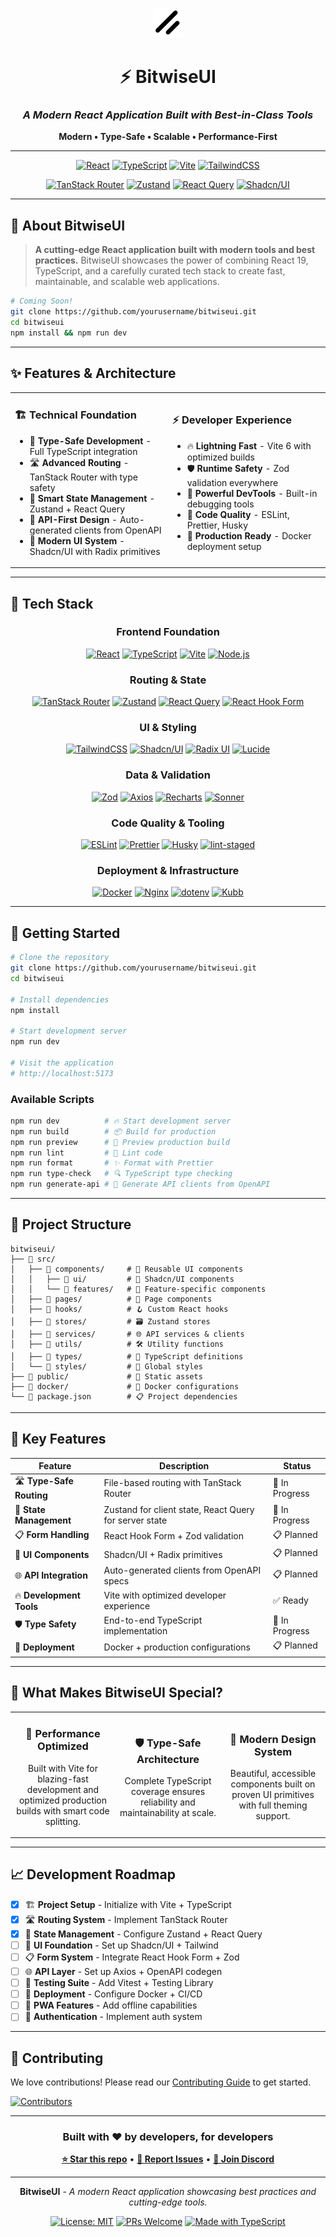 <div align="center">

![BitwiseUI Logo](https://raw.githubusercontent.com/shadcn-ui/ui/main/apps/www/public/favicon.ico)

# ⚡ BitwiseUI

### _A Modern React Application Built with Best-in-Class Tools_

**Modern • Type-Safe • Scalable • Performance-First**

---

[![React](https://img.shields.io/badge/React-19-61DAFB?style=for-the-badge&logo=react&logoColor=white)](https://react.dev)
[![TypeScript](https://img.shields.io/badge/TypeScript-5.4-3178C6?style=for-the-badge&logo=typescript&logoColor=white)](https://typescriptlang.org)
[![Vite](https://img.shields.io/badge/Vite-6-646CFF?style=for-the-badge&logo=vite&logoColor=white)](https://vitejs.dev)
[![TailwindCSS](https://img.shields.io/badge/Tailwind-4-06B6D4?style=for-the-badge&logo=tailwindcss&logoColor=white)](https://tailwindcss.com)

[![TanStack Router](https://img.shields.io/badge/TanStack_Router-v1-FF4154?style=for-the-badge&logo=reactrouter&logoColor=white)](https://tanstack.com/router)
[![Zustand](https://img.shields.io/badge/Zustand-4.4-FF6B35?style=for-the-badge&logo=react&logoColor=white)](https://zustand-demo.pmnd.rs)
[![React Query](https://img.shields.io/badge/React_Query-5.0-EF4444?style=for-the-badge&logo=reactquery&logoColor=white)](https://tanstack.com/query)
[![Shadcn/UI](https://img.shields.io/badge/Shadcn/UI-Latest-000000?style=for-the-badge&logo=shadcnui&logoColor=white)](https://ui.shadcn.com)

</div>

---

## 🎯 **About BitwiseUI**

> **A cutting-edge React application built with modern tools and best practices.** BitwiseUI showcases the power of combining React 19, TypeScript, and a carefully curated tech stack to create fast, maintainable, and scalable web applications.

```bash
# Coming Soon!
git clone https://github.com/yourusername/bitwiseui.git
cd bitwiseui
npm install && npm run dev
```

---

## ✨ **Features & Architecture**

<table>
<tr>
<td width="50%">

### 🏗️ **Technical Foundation**

- 🎯 **Type-Safe Development** - Full TypeScript integration
- 🛣️ **Advanced Routing** - TanStack Router with type safety
- 🔄 **Smart State Management** - Zustand + React Query
- 📡 **API-First Design** - Auto-generated clients from OpenAPI
- 🎨 **Modern UI System** - Shadcn/UI with Radix primitives

</td>
<td width="50%">

### ⚡ **Developer Experience**

- 🔥 **Lightning Fast** - Vite 6 with optimized builds
- 🛡️ **Runtime Safety** - Zod validation everywhere
- 🎪 **Powerful DevTools** - Built-in debugging tools
- 🧹 **Code Quality** - ESLint, Prettier, Husky
- 🚀 **Production Ready** - Docker deployment setup

</td>
</tr>
</table>

---

## 🔧 **Tech Stack**

<div align="center">

### **Frontend Foundation**

[![React](https://img.shields.io/badge/React-19-61DAFB?style=flat-square&logo=react&logoColor=white)](https://react.dev)
[![TypeScript](https://img.shields.io/badge/TypeScript-5.4-3178C6?style=flat-square&logo=typescript&logoColor=white)](https://typescriptlang.org)
[![Vite](https://img.shields.io/badge/Vite-6-646CFF?style=flat-square&logo=vite&logoColor=white)](https://vitejs.dev)
[![Node.js](https://img.shields.io/badge/Node.js-24-339933?style=flat-square&logo=node.js&logoColor=white)](https://nodejs.org)

### **Routing & State**

[![TanStack Router](https://img.shields.io/badge/TanStack_Router-v1-FF4154?style=flat-square&logo=reactrouter&logoColor=white)](https://tanstack.com/router)
[![Zustand](https://img.shields.io/badge/Zustand-4.4-FF6B35?style=flat-square&logo=react&logoColor=white)](https://zustand-demo.pmnd.rs)
[![React Query](https://img.shields.io/badge/React_Query-5.0-EF4444?style=flat-square&logo=reactquery&logoColor=white)](https://tanstack.com/query)
[![React Hook Form](https://img.shields.io/badge/React_Hook_Form-7.48-EC5990?style=flat-square&logo=reacthookform&logoColor=white)](https://react-hook-form.com)

### **UI & Styling**

[![TailwindCSS](https://img.shields.io/badge/Tailwind_CSS-4-06B6D4?style=flat-square&logo=tailwindcss&logoColor=white)](https://tailwindcss.com)
[![Shadcn/UI](https://img.shields.io/badge/Shadcn/UI-Latest-000000?style=flat-square&logo=shadcnui&logoColor=white)](https://ui.shadcn.com)
[![Radix UI](https://img.shields.io/badge/Radix_UI-Latest-161618?style=flat-square&logo=radixui&logoColor=white)](https://radix-ui.com)
[![Lucide](https://img.shields.io/badge/Lucide-Icons-F56565?style=flat-square&logo=lucide&logoColor=white)](https://lucide.dev)

### **Data & Validation**

[![Zod](https://img.shields.io/badge/Zod-3.22-3E67B1?style=flat-square&logo=zod&logoColor=white)](https://zod.dev)
[![Axios](https://img.shields.io/badge/Axios-1.6-5A29E4?style=flat-square&logo=axios&logoColor=white)](https://axios-http.com)
[![Recharts](https://img.shields.io/badge/Recharts-2.8-8884D8?style=flat-square&logo=chart.js&logoColor=white)](https://recharts.org)
[![Sonner](https://img.shields.io/badge/Sonner-Toast-FFA500?style=flat-square&logo=react&logoColor=white)](https://sonner.emilkowal.ski)

### **Code Quality & Tooling**

[![ESLint](https://img.shields.io/badge/ESLint-8.0-4B32C3?style=flat-square&logo=eslint&logoColor=white)](https://eslint.org)
[![Prettier](https://img.shields.io/badge/Prettier-3.0-F7B93E?style=flat-square&logo=prettier&logoColor=white)](https://prettier.io)
[![Husky](https://img.shields.io/badge/Husky-8.0-42B883?style=flat-square&logo=git&logoColor=white)](https://typicode.github.io/husky)
[![lint-staged](https://img.shields.io/badge/lint--staged-15.0-00D4AA?style=flat-square&logo=git&logoColor=white)](https://github.com/okonet/lint-staged)

### **Deployment & Infrastructure**

[![Docker](https://img.shields.io/badge/Docker-Ready-2496ED?style=flat-square&logo=docker&logoColor=white)](https://docker.com)
[![Nginx](https://img.shields.io/badge/Nginx-Production-009639?style=flat-square&logo=nginx&logoColor=white)](https://nginx.org)
[![dotenv](https://img.shields.io/badge/dotenv-Config-ECD53F?style=flat-square&logo=dotenv&logoColor=black)](https://github.com/motdotla/dotenv)
[![Kubb](https://img.shields.io/badge/Kubb-OpenAPI-FF6B6B?style=flat-square&logo=swagger&logoColor=white)](https://kubb.dev)

</div>

---

## 🚀 **Getting Started**

```bash
# Clone the repository
git clone https://github.com/yourusername/bitwiseui.git
cd bitwiseui

# Install dependencies
npm install

# Start development server
npm run dev

# Visit the application
# http://localhost:5173
```

### **Available Scripts**

```bash
npm run dev          # 🔥 Start development server
npm run build        # 📦 Build for production
npm run preview      # 👀 Preview production build
npm run lint         # 🧹 Lint code
npm run format       # ✨ Format with Prettier
npm run type-check   # 🔍 TypeScript type checking
npm run generate-api # 🤖 Generate API clients from OpenAPI
```

---

## 📁 **Project Structure**

```
bitwiseui/
├── 📁 src/
│   ├── 📁 components/     # 🧩 Reusable UI components
│   │   ├── 📁 ui/         # 🎨 Shadcn/UI components
│   │   └── 📁 features/   # 🔧 Feature-specific components
│   ├── 📁 pages/          # 📄 Page components
│   ├── 📁 hooks/          # 🪝 Custom React hooks
│   ├── 📁 stores/         # 🗃️ Zustand stores
│   ├── 📁 services/       # 🌐 API services & clients
│   ├── 📁 utils/          # 🛠️ Utility functions
│   ├── 📁 types/          # 📝 TypeScript definitions
│   └── 📁 styles/         # 🎨 Global styles
├── 📁 public/             # 📂 Static assets
├── 📁 docker/             # 🐳 Docker configurations
└── 📄 package.json        # 📋 Project dependencies
```

---

## 🎨 **Key Features**

<div align="center">

| Feature                  | Description                                            | Status         |
| ------------------------ | ------------------------------------------------------ | -------------- |
| 🛣️ **Type-Safe Routing** | File-based routing with TanStack Router                | 🚧 In Progress |
| 🎯 **State Management**  | Zustand for client state, React Query for server state | 🚧 In Progress |
| 📋 **Form Handling**     | React Hook Form + Zod validation                       | 📋 Planned     |
| 🎨 **UI Components**     | Shadcn/UI + Radix primitives                           | 📋 Planned     |
| 🌐 **API Integration**   | Auto-generated clients from OpenAPI specs              | 📋 Planned     |
| 🔥 **Development Tools** | Vite with optimized developer experience               | ✅ Ready       |
| 🛡️ **Type Safety**       | End-to-end TypeScript implementation                   | 🚧 In Progress |
| 🚀 **Deployment**        | Docker + production configurations                     | 📋 Planned     |

</div>

---

## 🌟 **What Makes BitwiseUI Special?**

<table>
<tr>
<td align="center" width="33%">

### 🚀 **Performance Optimized**

Built with Vite for blazing-fast development and optimized production builds with smart code splitting.

</td>
<td align="center" width="33%">

### 🛡️ **Type-Safe Architecture**

Complete TypeScript coverage ensures reliability and maintainability at scale.

</td>
<td align="center" width="33%">

### 🎨 **Modern Design System**

Beautiful, accessible components built on proven UI primitives with full theming support.

</td>
</tr>
</table>

---

## 📈 **Development Roadmap**

- [x] 🏗️ **Project Setup** - Initialize with Vite + TypeScript
- [x] 🛣️ **Routing System** - Implement TanStack Router
- [x] 🎯 **State Management** - Configure Zustand + React Query
- [ ] 🎨 **UI Foundation** - Set up Shadcn/UI + Tailwind
- [ ] 📋 **Form System** - Integrate React Hook Form + Zod
- [ ] 🌐 **API Layer** - Set up Axios + OpenAPI codegen
- [ ] 🧪 **Testing Suite** - Add Vitest + Testing Library
- [ ] 🚀 **Deployment** - Configure Docker + CI/CD
- [ ] 📱 **PWA Features** - Add offline capabilities
- [ ] 🔐 **Authentication** - Implement auth system

---

## 🤝 **Contributing**

We love contributions! Please read our [Contributing Guide](CONTRIBUTING.md) to get started.

[![Contributors](https://contrib.rocks/image?repo=yourusername/bitwiseui)](https://github.com/yourusername/bitwiseui/graphs/contributors)

---

<div align="center">

### **Built with ❤️ by developers, for developers**

**[⭐ Star this repo](https://github.com/yourusername/bitwiseui)** • **[🐛 Report Issues](https://github.com/yourusername/bitwiseui/issues)** • **[💬 Join Discord](https://discord.gg/bitwiseui)**

---

**BitwiseUI** - _A modern React application showcasing best practices and cutting-edge tools._

[![License: MIT](https://img.shields.io/badge/License-MIT-yellow.svg?style=flat-square)](https://opensource.org/licenses/MIT)
[![PRs Welcome](https://img.shields.io/badge/PRs-welcome-brightgreen.svg?style=flat-square)](http://makeapullrequest.com)
[![Made with TypeScript](https://img.shields.io/badge/Made%20with-TypeScript-blue?style=flat-square&logo=typescript)](https://typescriptlang.org)

</div>

